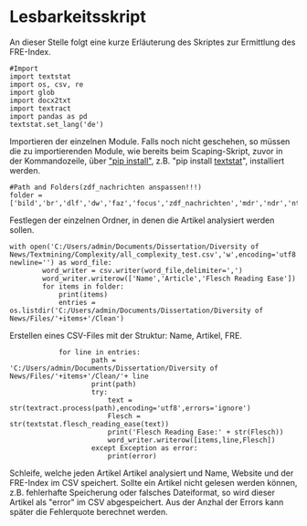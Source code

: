 # Lesbarkeitsskript

An dieser Stelle folgt eine kurze Erläuterung des Skriptes zur Ermittlung des FRE-Index.
```
#Import
import textstat
import os, csv, re
import glob
import docx2txt
import textract
import pandas as pd
textstat.set_lang('de')
```
Importieren der einzelnen Module. Falls noch nicht geschehen, so müssen die zu importierenden Module, wie bereits beim Scaping-Skript, zuvor in der Kommandozeile, über ["pip install"](https://docs.python.org/3/installing/index.html), z.B. "pip install [textstat](https://pypi.org/project/textstat/)", installiert werden.
```
#Path and Folders(zdf_nachrichten anspassen!!!)
folder = ['bild','br','dlf','dw','faz','focus','zdf_nachrichten','mdr','ndr','ntv','pro7','rtl','spiegel','stern','swr','sz','tagesschau','taz','tonline','wdr','welt','zeit']
```
Festlegen der einzelnen Ordner, in denen die Artikel analysiert werden sollen. 
```
with open('C:/Users/admin/Documents/Dissertation/Diversity of News/Textmining/Complexity/all_complexity_test.csv','w',encoding='utf8',errors='ignore', newline='') as word_file:
        word_writer = csv.writer(word_file,delimiter=',')
        word_writer.writerow(['Name','Article','Flesch Reading Ease'])
        for items in folder:
            print(items)
            entries = os.listdir('C:/Users/admin/Documents/Dissertation/Diversity of News/Files/'+items+'/Clean')
```
Erstellen eines CSV-Files mit der Struktur: Name, Artikel, FRE.
```
            for line in entries:
                    path = 'C:/Users/admin/Documents/Dissertation/Diversity of News/Files/'+items+'/Clean/'+ line
                    print(path)
                    try:
                        text = str(textract.process(path),encoding='utf8',errors='ignore')
                        Flesch = str(textstat.flesch_reading_ease(text))
                        print('Flesch Reading Ease:' + str(Flesch))
                        word_writer.writerow([items,line,Flesch])
                    except Exception as error:
                        print(error)
```
Schleife, welche jeden Artikel Artikel analysiert und Name, Website und der FRE-Index im CSV speichert. Sollte ein Artikel nicht gelesen werden können, z.B. fehlerhafte Speicherung oder falsches Dateiformat, so wird dieser Artikel als "error" im CSV abgespeichert. Aus der Anzhal der Errors kann später die Fehlerquote berechnet werden. 

